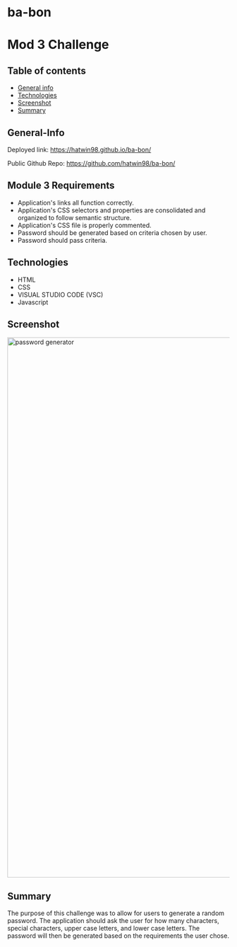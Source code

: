 # ba-bon

# Mod 3 Challenge

## Table of contents

- [General info](#General-Info)
- [Technologies](#Technologies)
- [Screenshot](#Screenshot)
- [Summary](#Summary)

## General-Info

Deployed link: https://hatwin98.github.io/ba-bon/

Public Github Repo: https://github.com/hatwin98/ba-bon/

## Module 3 Requirements

- Application's links all function correctly.
- Application's CSS selectors and properties are consolidated and organized to follow semantic structure.
- Application's CSS file is properly commented.
- Password should be generated based on criteria chosen by user.
- Password should pass criteria. 


## Technologies

- HTML
- CSS
- VISUAL STUDIO CODE (VSC)
- Javascript

## Screenshot
<img width="1221" alt="password generator" src="https://github.com/hatwin98/ba-bon/assets/143030127/58cdbdf5-e8da-4b3b-94df-22e8632977f0">


## Summary

The purpose of this challenge was to allow for users to generate a random password. The application should ask the user for how many characters, special characters, upper case letters, and lower case letters. The password will then be generated based on the requirements the user chose. 

